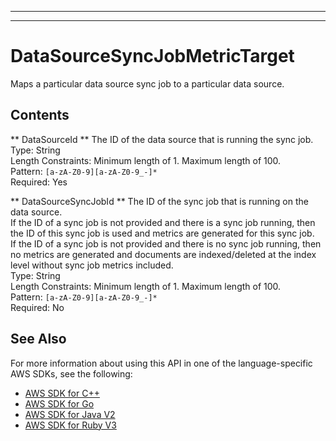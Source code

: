 --------

--------

# DataSourceSyncJobMetricTarget<a name="API_DataSourceSyncJobMetricTarget"></a>

Maps a particular data source sync job to a particular data source\.

## Contents<a name="API_DataSourceSyncJobMetricTarget_Contents"></a>

 ** DataSourceId **   <a name="Kendra-Type-DataSourceSyncJobMetricTarget-DataSourceId"></a>
The ID of the data source that is running the sync job\.  
Type: String  
Length Constraints: Minimum length of 1\. Maximum length of 100\.  
Pattern: `[a-zA-Z0-9][a-zA-Z0-9_-]*`   
Required: Yes

 ** DataSourceSyncJobId **   <a name="Kendra-Type-DataSourceSyncJobMetricTarget-DataSourceSyncJobId"></a>
The ID of the sync job that is running on the data source\.  
If the ID of a sync job is not provided and there is a sync job running, then the ID of this sync job is used and metrics are generated for this sync job\.  
If the ID of a sync job is not provided and there is no sync job running, then no metrics are generated and documents are indexed/deleted at the index level without sync job metrics included\.  
Type: String  
Length Constraints: Minimum length of 1\. Maximum length of 100\.  
Pattern: `[a-zA-Z0-9][a-zA-Z0-9_-]*`   
Required: No

## See Also<a name="API_DataSourceSyncJobMetricTarget_SeeAlso"></a>

For more information about using this API in one of the language\-specific AWS SDKs, see the following:
+  [AWS SDK for C\+\+](https://docs.aws.amazon.com/goto/SdkForCpp/kendra-2019-02-03/DataSourceSyncJobMetricTarget) 
+  [AWS SDK for Go](https://docs.aws.amazon.com/goto/SdkForGoV1/kendra-2019-02-03/DataSourceSyncJobMetricTarget) 
+  [AWS SDK for Java V2](https://docs.aws.amazon.com/goto/SdkForJavaV2/kendra-2019-02-03/DataSourceSyncJobMetricTarget) 
+  [AWS SDK for Ruby V3](https://docs.aws.amazon.com/goto/SdkForRubyV3/kendra-2019-02-03/DataSourceSyncJobMetricTarget) 